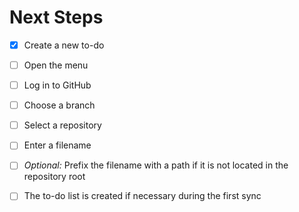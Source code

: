 # Next Steps

- [x] Create a new to-do

- [ ] Open the menu
- [ ] Log in to GitHub
- [ ] Choose a branch
- [ ] Select a repository
- [ ] Enter a filename
- [ ] _Optional:_ Prefix the filename with a path if it is not located in the repository root
- [ ] The to-do list is created if necessary during the first sync